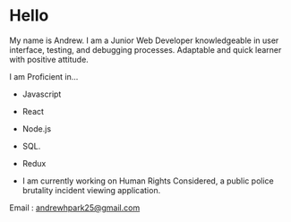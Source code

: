 # Hello

My name is Andrew. I am a Junior Web Developer knowledgeable in user interface, testing, and debugging processes. Adaptable and quick learner with positive attitude. 

I am Proficient in... 

- Javascript
- React
- Node.js
- SQL.
- Redux


- I am currently working on Human Rights Considered, a public police brutality incident viewing application.

Email : andrewhpark25@gmail.com

